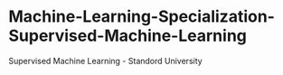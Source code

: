 # Machine-Learning-Specialization-Supervised-Machine-Learning
Supervised Machine Learning - Standord University

